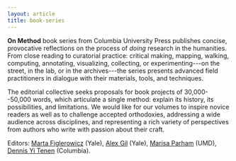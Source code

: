 ```yaml
---
layout: article
title: book-series
---
```


**On Method** book series from Columbia University Press publishes concise, provocative
reflections on the process of *doing* research in the humanities. From close reading to
curatorial practice: critical making, mapping, walking, computing, annotating, visualizing,
collecting, or experimenting---on the street, in the lab, or in the archives---the series
presents advanced field practitioners in dialogue with their materials, tools, and techniques.

The editorial collective seeks proposals for book projects of 30,000--50,000 words, which
articulate a single method: explain its history, its possibilities, and limitations. We would
like for our volumes to inspire novice readers as well as to challenge accepted orthodoxies,
addressing a wide audience across disciplines, and representing a rich variety of perspectives
from authors who write with passion about their craft.
 
Editors: [Marta Figlerowicz][2] (Yale), [Alex Gil][3] (Yale), [Marisa Parham][4] (UMD), [Dennis Yi Tenen][5] (Columbia).  

[1]: http://xpmethod.columbia.edu/about.html
[2]: https://english.yale.edu/people/tenured-and-tenure-track-faculty-associate-professors/marta-figlerowicz
[3]: https://www.elotroalex.com/
[4]: https://mp285.com/
[5]: https://dennistenen.com/
